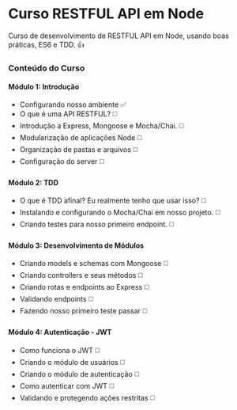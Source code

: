 # Curso RESTFUL API em Node
Curso de desenvolvimento de RESTFUL API em Node, usando boas práticas, ES6 e TDD.  :+1:

### Conteúdo do Curso

#### Módulo 1: Introdução
- Configurando nosso ambiente :white_check_mark:
- O que é uma API RESTFUL? :white_medium_square:
- Introdução a Express, Mongoose e Mocha/Chai. :white_medium_square:
- Modularização de aplicações Node :white_medium_square:
- Organização de pastas e arquivos :white_medium_square:
- Configuração do server :white_medium_square:

#### Módulo 2: TDD
- O que é TDD afinal? Eu realmente tenho que usar isso? :white_medium_square:
- Instalando e configurando o Mocha/Chai em nosso projeto. :white_medium_square:
- Criando testes para nosso primeiro endpoint. :white_medium_square:

#### Módulo 3: Desenvolvimento de Módulos
- Criando models e schemas com Mongoose :white_medium_square:
- Criando controllers e seus métodos :white_medium_square:
- Criando rotas e endpoints ao Express :white_medium_square:
- Validando endpoints :white_medium_square:
- Fazendo nosso primeiro teste passar :white_medium_square:

#### Módulo 4: Autenticação - JWT
- Como funciona o JWT :white_medium_square:
- Criando o módulo de usuários :white_medium_square:
- Criando o módulo de autenticação :white_medium_square:
- Como autenticar com JWT :white_medium_square:
- Validando e protegendo ações restritas :white_medium_square:
